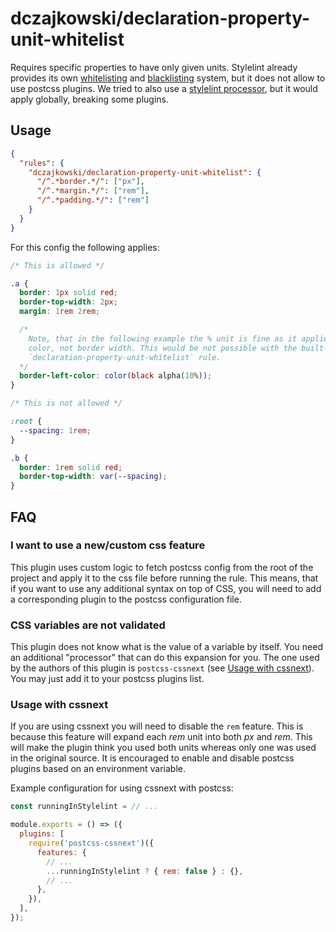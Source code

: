 # dczajkowski/declaration-property-unit-whitelist
Requires specific properties to have only given units. Stylelint already provides its own [whitelisting](https://stylelint.io/user-guide/rules/declaration-property-unit-whitelist/) and [blacklisting](https://stylelint.io/user-guide/rules/declaration-property-unit-blacklist/) system, but it does not allow to use postcss plugins. We tried to also use a [stylelint processor](https://stylelint.io/developer-guide/processors/), but it would apply globally, breaking some plugins.

## Usage
```json
{
  "rules": {
    "dczajkowski/declaration-property-unit-whitelist": {
      "/^.*border.*/": ["px"],
      "/^.*margin.*/": ["rem"],
      "/^.*padding.*/": ["rem"]
    }
  }
}
```

For this config the following applies:

```css
/* This is allowed */

.a {
  border: 1px solid red;
  border-top-width: 2px;
  margin: 1rem 2rem;

  /*
    Note, that in the following example the % unit is fine as it applies to the
    color, not border width. This would be not possible with the built-in
    `declaration-property-unit-whitelist` rule.
  */
  border-left-color: color(black alpha(10%));
}

/* This is not allowed */

:root {
  --spacing: 1rem;
}

.b {
  border: 1rem solid red;
  border-top-width: var(--spacing);
}
```

## FAQ
### I want to use a new/custom css feature
This plugin uses custom logic to fetch postcss config from the root of the project and apply it to the css file before running the rule. This means, that if you want to use any additional syntax on top of CSS, you will need to add a corresponding plugin to the postcss configuration file.

### CSS variables are not validated
This plugin does not know what is the value of a variable by itself. You need an additional "processor" that can do this expansion for you. The one used by the authors of this plugin is `postcss-cssnext` (see [Usage with cssnext](#usage-with-cssnext)). You may just add it to your postcss plugins list.

### Usage with cssnext
If you are using cssnext you will need to disable the `rem` feature. This is because this feature will expand each _rem_ unit into both _px_ and _rem_. This will make the plugin think you used both units whereas only one was used in the original source. It is encouraged to enable and disable postcss plugins based on an environment variable.

Example configuration for using cssnext with postcss:
```js
const runningInStylelint = // ...

module.exports = () => ({
  plugins: [
    require('postcss-cssnext')({
      features: {
        // ...
        ...runningInStylelint ? { rem: false } : {},
        // ...
      },
    }),
  ],
});
```
